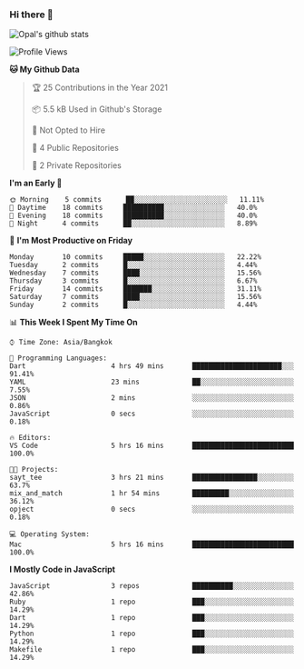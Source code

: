 ### Hi there 👋

![Opal's github stats](https://github-readme-stats.vercel.app/api?username=coolkidneversleep&count_private=true&show_icons=true&theme=radical)


<!--START_SECTION:waka-->
![Profile Views](http://img.shields.io/badge/Profile%20Views-31-blue)

**🐱 My Github Data** 

> 🏆 25 Contributions in the Year 2021
 > 
> 📦 5.5 kB Used in Github's Storage 
 > 
> 🚫 Not Opted to Hire
 > 
> 📜 4 Public Repositories 
 > 
> 🔑 2 Private Repositories  
 > 
**I'm an Early 🐤** 

```text
🌞 Morning    5 commits      ██░░░░░░░░░░░░░░░░░░░░░░░   11.11% 
🌆 Daytime    18 commits     ██████████░░░░░░░░░░░░░░░   40.0% 
🌃 Evening    18 commits     ██████████░░░░░░░░░░░░░░░   40.0% 
🌙 Night      4 commits      ██░░░░░░░░░░░░░░░░░░░░░░░   8.89%

```
📅 **I'm Most Productive on Friday** 

```text
Monday       10 commits     █████░░░░░░░░░░░░░░░░░░░░   22.22% 
Tuesday      2 commits      █░░░░░░░░░░░░░░░░░░░░░░░░   4.44% 
Wednesday    7 commits      ████░░░░░░░░░░░░░░░░░░░░░   15.56% 
Thursday     3 commits      █░░░░░░░░░░░░░░░░░░░░░░░░   6.67% 
Friday       14 commits     ███████░░░░░░░░░░░░░░░░░░   31.11% 
Saturday     7 commits      ████░░░░░░░░░░░░░░░░░░░░░   15.56% 
Sunday       2 commits      █░░░░░░░░░░░░░░░░░░░░░░░░   4.44%

```


📊 **This Week I Spent My Time On** 

```text
⌚︎ Time Zone: Asia/Bangkok

💬 Programming Languages: 
Dart                     4 hrs 49 mins       ██████████████████████░░░   91.41% 
YAML                     23 mins             ██░░░░░░░░░░░░░░░░░░░░░░░   7.55% 
JSON                     2 mins              ░░░░░░░░░░░░░░░░░░░░░░░░░   0.86% 
JavaScript               0 secs              ░░░░░░░░░░░░░░░░░░░░░░░░░   0.18%

🔥 Editors: 
VS Code                  5 hrs 16 mins       █████████████████████████   100.0%

🐱‍💻 Projects: 
sayt_tee                 3 hrs 21 mins       ████████████████░░░░░░░░░   63.7% 
mix_and_match            1 hr 54 mins        █████████░░░░░░░░░░░░░░░░   36.12% 
opject                   0 secs              ░░░░░░░░░░░░░░░░░░░░░░░░░   0.18%

💻 Operating System: 
Mac                      5 hrs 16 mins       █████████████████████████   100.0%

```

**I Mostly Code in JavaScript** 

```text
JavaScript               3 repos             ██████████░░░░░░░░░░░░░░░   42.86% 
Ruby                     1 repo              ███░░░░░░░░░░░░░░░░░░░░░░   14.29% 
Dart                     1 repo              ███░░░░░░░░░░░░░░░░░░░░░░   14.29% 
Python                   1 repo              ███░░░░░░░░░░░░░░░░░░░░░░   14.29% 
Makefile                 1 repo              ███░░░░░░░░░░░░░░░░░░░░░░   14.29%

```



<!--END_SECTION:waka-->
